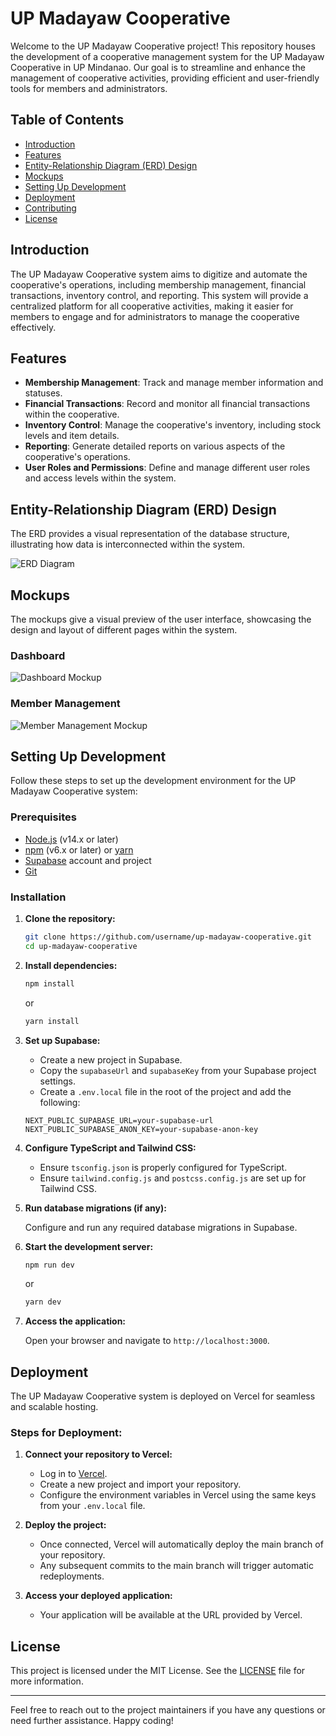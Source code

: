 # UP Madayaw Cooperative

Welcome to the UP Madayaw Cooperative project! This repository houses the development of a cooperative management system for the UP Madayaw Cooperative in UP Mindanao. Our goal is to streamline and enhance the management of cooperative activities, providing efficient and user-friendly tools for members and administrators.

## Table of Contents

- [Introduction](#introduction)
- [Features](#features)
- [Entity-Relationship Diagram (ERD) Design](#entity-relationship-diagram-erd-design)
- [Mockups](#mockups)
- [Setting Up Development](#setting-up-development)
- [Deployment](#deployment)
- [Contributing](#contributing)
- [License](#license)

## Introduction

The UP Madayaw Cooperative system aims to digitize and automate the cooperative's operations, including membership management, financial transactions, inventory control, and reporting. This system will provide a centralized platform for all cooperative activities, making it easier for members to engage and for administrators to manage the cooperative effectively.

## Features

- **Membership Management**: Track and manage member information and statuses.
- **Financial Transactions**: Record and monitor all financial transactions within the cooperative.
- **Inventory Control**: Manage the cooperative's inventory, including stock levels and item details.
- **Reporting**: Generate detailed reports on various aspects of the cooperative's operations.
- **User Roles and Permissions**: Define and manage different user roles and access levels within the system.

## Entity-Relationship Diagram (ERD) Design

The ERD provides a visual representation of the database structure, illustrating how data is interconnected within the system.

![ERD Diagram](path_to_erd_image)

## Mockups

The mockups give a visual preview of the user interface, showcasing the design and layout of different pages within the system.

### Dashboard
![Dashboard Mockup](path_to_dashboard_mockup_image)

### Member Management
![Member Management Mockup](path_to_member_management_mockup_image)



## Setting Up Development

Follow these steps to set up the development environment for the UP Madayaw Cooperative system:

### Prerequisites

- [Node.js](https://nodejs.org/) (v14.x or later)
- [npm](https://www.npmjs.com/) (v6.x or later) or [yarn](https://yarnpkg.com/)
- [Supabase](https://supabase.com/) account and project
- [Git](https://git-scm.com/)

### Installation

1. **Clone the repository:**

    ```sh
    git clone https://github.com/username/up-madayaw-cooperative.git
    cd up-madayaw-cooperative
    ```

2. **Install dependencies:**

    ```sh
    npm install
    ```

    or

    ```sh
    yarn install
    ```

3. **Set up Supabase:**

    - Create a new project in Supabase.
    - Copy the `supabaseUrl` and `supabaseKey` from your Supabase project settings.
    - Create a `.env.local` file in the root of the project and add the following:

    ```env
    NEXT_PUBLIC_SUPABASE_URL=your-supabase-url
    NEXT_PUBLIC_SUPABASE_ANON_KEY=your-supabase-anon-key
    ```

4. **Configure TypeScript and Tailwind CSS:**

    - Ensure `tsconfig.json` is properly configured for TypeScript.
    - Ensure `tailwind.config.js` and `postcss.config.js` are set up for Tailwind CSS.

5. **Run database migrations (if any):**

    Configure and run any required database migrations in Supabase.

6. **Start the development server:**

    ```sh
    npm run dev
    ```

    or

    ```sh
    yarn dev
    ```

7. **Access the application:**

    Open your browser and navigate to `http://localhost:3000`.

## Deployment

The UP Madayaw Cooperative system is deployed on Vercel for seamless and scalable hosting.

### Steps for Deployment:

1. **Connect your repository to Vercel:**

    - Log in to [Vercel](https://vercel.com/).
    - Create a new project and import your repository.
    - Configure the environment variables in Vercel using the same keys from your `.env.local` file.

2. **Deploy the project:**

    - Once connected, Vercel will automatically deploy the main branch of your repository.
    - Any subsequent commits to the main branch will trigger automatic redeployments.

3. **Access your deployed application:**

    - Your application will be available at the URL provided by Vercel.


## License

This project is licensed under the MIT License. See the [LICENSE](LICENSE) file for more information.

---

Feel free to reach out to the project maintainers if you have any questions or need further assistance. Happy coding!
